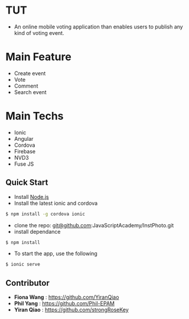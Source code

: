 
# TUT

* An online mobile voting application than enables users to publish any kind of voting event.

# Main Feature

* Create event
* Vote
* Comment
* Search event

# Main Techs

* Ionic
* Angular
* Cordova
* Firebase
* NVD3
* Fuse JS

## Quick Start

* Install [Node.js](https://nodejs.org/en/)
* Install the latest ionic and cordova

```bash
$ npm install -g cordova ionic
```

* clone the repo: git@github.com:JavaScriptAcademy/InstPhoto.git
* install dependance
```bash
$ npm install
```
* To start the app, use the following 
```bash
$ ionic serve
```
## Contributor
- **Fiona Wang** : https://github.com/YiranQiao
- **Phil Yang** : https://github.com/Phil-EPAM
- **Yiran Qiao** : https://github.com/strongRoseKey
